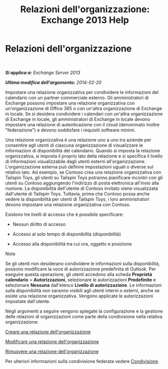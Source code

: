 ﻿---
title: "Relazioni dell'organizzazione: Exchange 2013 Help"
TOCTitle: Relazioni dell'organizzazione
ms:assetid: 4c48db61-3370-462b-a3f8-2a6311c6e4ee
ms:mtpsurl: https://technet.microsoft.com/it-it/library/JJ657445(v=EXCHG.150)
ms:contentKeyID: 50480552
ms.date: 05/22/2018
mtps_version: v=EXCHG.150
ms.translationtype: MT
---

# Relazioni dell'organizzazione

 

_**Si applica a:** Exchange Server 2013_

_**Ultima modifica dell'argomento:** 2014-02-20_

Impostare una relazione organizzativa per condividere le informazioni del calendario con un partner commerciale esterno. Gli amministratori di Exchange possono impostare una relazione organizzativa con un'organizzazione di Office 365 o con un'altra organizzazione di Exchange in locale. Se si desidera condividere i calendari con un'altra organizzazione di Exchange in locale, gli amministratori di Exchange in locale devono impostare una relazione di autenticazione con il cloud (denominato inoltre "federazione") e devono soddisfare i requisiti software minimi.

Una relazione organizzativa è una relazione uno a uno tra aziende per consentire agli utenti di ciascuna organizzazione di visualizzare le informazioni di disponibilità del calendario. Quando si imposta la relazione organizzativa, si imposta il proprio lato della relazione e si specifica il livello di informazioni visualizzabile dagli utenti esterni all'organizzazione. L'organizzazione esterna può definire impostazioni uguali o diverse sul relativo lato. Ad esempio, se Contoso crea una relazione organizzativa con Tailspin Toys, gli utenti su Tailspin Toys potranno pianificare incontri con gli utenti su Contoso aggiungendo l'indirizzo di posta elettronica all'invio alla riunione. La disponibilità dell'utente di Contoso invitato viene visualizzata dall'utente di Tailspin Toys. Tuttavia, prima che Contoso possa anche vedere la disponibilità per utenti di Tailspin Toys, i loro amministratori devono impostare una relazione organizzativa con Contoso.

Esistono tre livelli di accesso che è possibile specificare:

  - Nessun diritto di accesso

  - Accesso al solo tempo di disponibilità (disponibilità)

  - Accesso alla disponibilità tra cui ora, oggetto e posizione


> [!NOTE]
> Se gli utenti non desiderano condividere le informazioni sulla disponibilità, possono modificare la voce di autorizzazione predefinita di Outlook. Per eseguire questa operazione, gli utenti accedono alla scheda <STRONG>Proprietà calendario</STRONG> &gt; <STRONG>Autorizzazioni</STRONG>, selezionare le autorizzazioni <STRONG>Predefinite</STRONG> e selezionare <STRONG>Nessuna</STRONG> dall'elenco <STRONG>Livello di autorizzazione</STRONG>. Le informazioni sulla disponibilità non saranno visibili agli utenti interni o esterni, anche se esiste una relazione organizzativa. Vengono applicate le autorizzazioni impostate dall'utente.



Negli argomenti a seguire vengono spiegate la configurazione e la gestione delle relazioni di organizzazioni come parte della condivisione nella relativa organizzazione:

[Creare una relazione dell'organizzazione](create-an-organization-relationship-exchange-2013-help.md)

[Modificare una relazione dell'organizzazione](modify-an-organization-relationship-exchange-2013-help.md)

[Rimuovere una relazione dell'organizzazione](remove-an-organization-relationship-exchange-2013-help.md)

Per ulteriori informazioni sulla condivisione federata vedere [Condivisione](sharing-exchange-2013-help.md).

